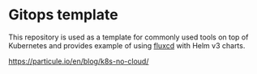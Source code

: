 # Gitops template

This repository is used as a template for commonly used tools on top of Kubernetes and provides example of using [fluxcd](https://fluxcd.io) with Helm v3 charts.

https://particule.io/en/blog/k8s-no-cloud/
